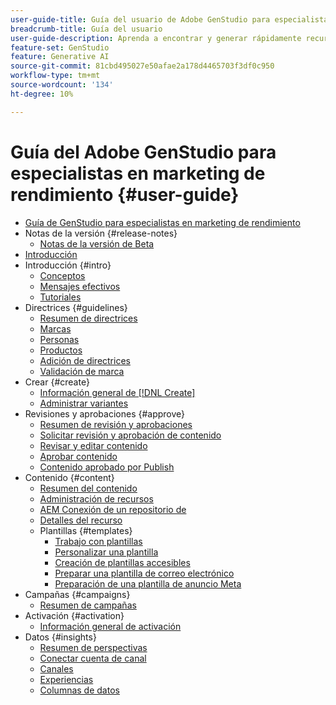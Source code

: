 ```yaml
---
user-guide-title: Guía del usuario de Adobe GenStudio para especialistas en marketing de rendimiento
breadcrumb-title: Guía del usuario
user-guide-description: Aprenda a encontrar y generar rápidamente recursos en la marca, crear variaciones y optimizar experiencias en función de las perspectivas de rendimiento de contenido en tiempo real.
feature-set: GenStudio
feature: Generative AI
source-git-commit: 81cbd495027e50afae2a178d4465703f3df0c950
workflow-type: tm+mt
source-wordcount: '134'
ht-degree: 10%

---
```



# Guía del Adobe GenStudio para especialistas en marketing de rendimiento {#user-guide}

+ [Guía de GenStudio para especialistas en marketing de rendimiento](home.md)
+ Notas de la versión {#release-notes}
   + [Notas de la versión de Beta](beta-release-notes.md)
+ [Introducción](get-started.md)
+ Introducción {#intro}
   + [Conceptos ](concepts.md)
   + [Mensajes efectivos](effective-prompts.md)
   + [Tutoriales](https://experienceleague.adobe.com/docs/genstudio/learning/tutorials.html)
+ Directrices {#guidelines}
   + [Resumen de directrices](guidelines/overview.md)
   + [Marcas](guidelines/brands.md)
   + [Personas](guidelines/personas.md)
   + [Productos](guidelines/products.md)
   + [Adición de directrices](guidelines/add-guidelines.md)
   + [Validación de marca](guidelines/brand-validation.md)
+ Crear {#create}
   + [Información general de [!DNL Create]](create/overview.md)
   + [Administrar variantes](create/manage-variants.md)
+ Revisiones y aprobaciones {#approve}
   + [Resumen de revisión y aprobaciones](approvals/overview.md)
   + [Solicitar revisión y aprobación de contenido](approvals/request-review.md)
   + [Revisar y editar contenido](approvals/review-and-edit.md)
   + [Aprobar contenido](approvals/approve-content.md)
   + [Contenido aprobado por Publish](approvals/publish-content.md)
+ Contenido {#content}
   + [Resumen del contenido](content/overview.md)
   + [Administración de recursos](content/manage-assets.md)
   + [AEM Conexión de un repositorio de](content/connect-aem-repo.md)
   + [Detalles del recurso](content/asset-details.md)
   + Plantillas {#templates}
      + [Trabajo con plantillas](content/use-templates.md)
      + [Personalizar una plantilla](content/customize-template.md)
      + [Creación de plantillas accesibles](content/accessibility-for-templates.md)
      + [Preparar una plantilla de correo electrónico](content/email-template.md)
      + [Preparación de una plantilla de anuncio Meta](content/meta-template.md)
+ Campañas {#campaigns}
   + [Resumen de campañas](campaigns/overview.md)
+ Activación {#activation}
   + [Información general de activación](activation/overview.md)
+ Datos {#insights}
   + [Resumen de perspectivas](insights/overview.md)
   + [Conectar cuenta de canal](insights/connect-channel.md)
   + [Canales](insights/channels.md)
   + [Experiencias](insights/experiences.md)
   + [Columnas de datos](insights/data-columns.md)
